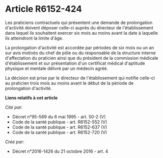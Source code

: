 # Article R6152-424

Les praticiens contractuels qui présentent une demande de prolongation d'activité doivent déposer celle-ci auprès du
directeur de l'établissement dans lequel ils souhaitent exercer six mois au moins avant la date à laquelle ils atteindront la
limite d'âge. 

La prolongation d'activité est accordée par périodes de six mois ou un an sur avis motivés du chef de pôle ou du responsable
de la structure interne d'affectation du praticien ainsi que du président de la commission médicale d'établissement et sur
présentation d'un certificat médical d'aptitude physique et mentale délivré par un médecin agréé. 

La décision est prise par le directeur de l'établissement qui notifie celle-ci au praticien trois mois au moins avant le
début de la période de prolongation d'activité.

**Liens relatifs à cet article**

_Cité par_:

  - Décret n°95-569 du 6 mai 1995 - art. 50-2 (V)
  - Code de la santé publique - art. R6152-552 (V)
  - Code de la santé publique - art. R6152-637 (V)
  - Code de la santé publique - art. R6152-720 (V)

_Créé par_:

  - Décret n°2016-1426 du 21 octobre 2016 - art. 4
